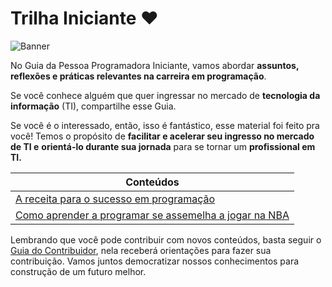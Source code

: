 # Trilha Iniciante ❤️

![Banner](A%20receita%20para%20o%20sucesso%20em%20programação/images/banner-a-receita-para-o-sucesso-em-programacao.png)

No Guia da Pessoa Programadora Iniciante, vamos abordar **assuntos, reflexões e práticas relevantes na carreira em programação**.

Se você conhece alguém que quer ingressar no mercado de **tecnologia da informação** (TI), compartilhe esse Guia.

Se você é o interessado, então, isso é fantástico, esse material foi feito pra você! Temos o propósito de **facilitar e acelerar seu ingresso no mercado de TI e** **orientá-lo durante sua jornada** para se tornar um **profissional em TI.**

| Conteúdos                                                                                      |
| ---------------------------------------------------------------------------------------------- |
| [A receita para o sucesso em programação](A%20receita%20para%20o%20sucesso%20em%20programação) |
| [Como aprender a programar se assemelha a jogar na NBA](Como%20aprender%20a%20programar%20se%20assemelha%20a%20jogar%20na%20NBA) |

Lembrando que você pode contribuir com novos conteúdos, basta seguir o [Guia do Contribuidor](https://github.com/opensource-courses/.github/blob/main/CONTRIBUTING.md), nela receberá orientações para fazer sua contribuição. Vamos juntos democratizar nossos conhecimentos para construção de um futuro melhor.
